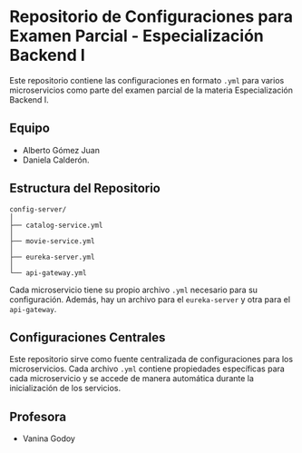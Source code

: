 ﻿# Repositorio de Configuraciones para Examen Parcial - Especialización Backend I

Este repositorio contiene las configuraciones en formato `.yml` para varios microservicios como parte del examen parcial de la materia Especialización Backend I. 

## Equipo
- Alberto Gómez Juan 
- Daniela Calderón.

## Estructura del Repositorio


```
config-server/
│
├── catalog-service.yml
│
├── movie-service.yml
│
├── eureka-server.yml
│
└── api-gateway.yml
```

Cada microservicio tiene su propio archivo `.yml` necesario para su configuración. Además, hay un archivo para el `eureka-server` y otra para el `api-gateway`.

## Configuraciones Centrales

Este repositorio sirve como fuente centralizada de configuraciones para los microservicios. Cada archivo `.yml` contiene propiedades específicas para cada microservicio y se accede de manera automática durante la inicialización de los servicios.


## Profesora
- Vanina Godoy
